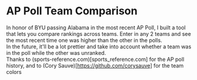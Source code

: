 # AP Poll Team Comparison

In honor of BYU passing Alabama in the most recent AP Poll, I built a tool that lets you compare rankings across teams.
Enter in any 2 teams and see the most recent time one was higher than the other in the polls.
<br>
In the future, it'll be a lot prettier and take into account whether a team was in the poll while the other was unranked.
<br>
Thanks to (sports-reference.com)[sports_reference.com] for the AP poll history, and to (Cory Sauve)[https://github.com/corysauve] for the team colors

